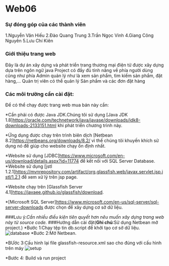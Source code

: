 # Web06

### Sự đóng góp của các thành viên
1.Nguyễn Văn Hiếu
2.Đào Quang Trung
3.Trần Ngọc Vinh
4.Giang Công Nguyên
5.Lưu Chí Kiên

### Giới thiệu trang web
Đây là dự án xây dựng và phát triển trang thương mại điện tử được xây dựng dựa trên ngôn ngữ java
Project có đầy đủ tính năng về phía người dùng cũng như phía Admin quản lý như là xem sản phẩm, tìm kiếm
sản phẩm, đặt hàng,...
Quản trị viên có thể quản lý Sản phẩm và các đơn đặt hàng

### Các môi trường cần cài đặt:
Để có thể chạy được trang web mua bán này cần:

*Cần phải có được Java JDK.Chúng tôi sử dụng [Java JDK 1.8]<https://oracle.com/technetwork/java/javase/downloads/jdk8-downloads-2133151.html> khi phát triển chương trình này.

*Ứng dụng được chạy trên trình biên dịch [Netbean 8.2]<https://netbeans.org/downloads/8.2/> vì thế chúng tôi khuyến khích sử dụng nó để giúp cho website chạy ổn định nhất.

*Website sử dụng [JDBC]<https://www.microsoft.com/en-us/download/details.aspx?id=11774> để kết nối với SQL Server Database.
*Website sử dụng [jstl 1.2.1]<https://mvnrepository.com/artifact/org.glassfish.web/javax.servlet.jsp.jstl/1.2.1> để xem xử lý trên jsp page.

*Website chạy trên [Glassfish Server 4.1]<https://javaee.github.io/glassfish/download>.

*[Microsoft SQL Server]<https://www.microsoft.com/en-us/sql-server/sql-server-downloads> được chọn để xây dựng cơ sở dữ liệu.

###Lưu ý:*Cần nhiều điều kiện tiên quyết hơn nêu muốn xây dựng trang web này từ source code.*
###Hướng dẫn cài đặt(**Ghi chú**:Sử dụng Netbean mở project.)
*Bước 1:Chạy tệp tin db.script để khởi tạo cơ sở dữ liệu.
![database](https://user-images.githubusercontent.com/44610326/71303165-6066f880-23e7-11ea-889d-e75c6b264d60.png)
*Bước 2:Mở Netbean.

*BƯớc 3:Cấu hình lại file glassfish-resource.xml sao cho đúng với cấu hình trên máy
![setup](https://user-images.githubusercontent.com/44610326/71303209-1b8f9180-23e8-11ea-9ff1-4943201d3eee.png)

*Bước 4: Build và run project


